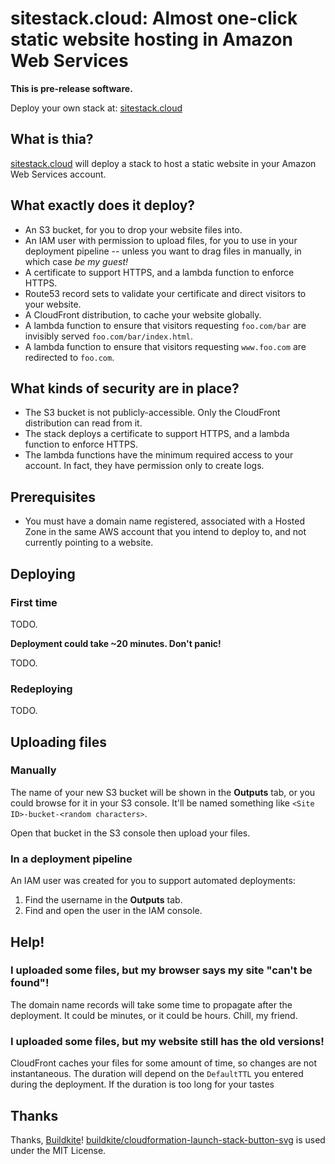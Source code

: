 # sitestack.cloud: Almost one-click static website hosting in Amazon Web Services

**This is pre-release software.**

Deploy your own stack at: [sitestack.cloud](https://sitestack.cloud)

## What is thia?

[sitestack.cloud](https://sitestack.cloud) will deploy a stack to host a static website in your Amazon Web Services account.

## What exactly does it deploy?

- An S3 bucket, for you to drop your website files into.
- An IAM user with permission to upload files, for you to use in your deployment pipeline -- unless you want to drag files in manually, in which case _be my guest!_
- A certificate to support HTTPS, and a lambda function to enforce HTTPS.
- Route53 record sets to validate your certificate and direct visitors to your website.
- A CloudFront distribution, to cache your website globally.
- A lambda function to ensure that visitors requesting `foo.com/bar` are invisibly served `foo.com/bar/index.html`.
- A lambda function to ensure that visitors requesting `www.foo.com` are redirected to `foo.com`.

## What kinds of security are in place?

- The S3 bucket is not publicly-accessible. Only the CloudFront distribution can read from it.
- The stack deploys a certificate to support HTTPS, and a lambda function to enforce HTTPS.
- The lambda functions have the minimum required access to your account. In fact, they have permission only to create logs.

## Prerequisites

- You must have a domain name registered, associated with a Hosted Zone in the same AWS account that you intend to deploy to, and not currently pointing to a website.

## Deploying

### First time

TODO.

<!-- Visit [cariad.github.io/website-stack](https://cariad.github.io/website-stack/) or click [Launch Stack](https://console.aws.amazon.com/cloudformation/home?region=us-east-1#/stacks/create/review?templateURL=https://releases.sitestack.cloud.s3.eu-west-2.amazonaws.com/latest.cf.yml). -->

**Deployment could take ~20 minutes. Don't panic!**

TODO.

<!-- <a href="https://console.aws.amazon.com/cloudformation/home?region=us-east-1#/stacks/create/review?templateURL=https://releases.sitestack.cloud.s3.eu-west-2.amazonaws.com/latest.cf.yml">
  <img src="docs/images/cloudformation-launch-stack-button-svg/launch-stack.svg">
</a> -->

### Redeploying

TODO.

<!-- Find the stack in the CloudFormation console, then click **Update Stack**. You can use the same stack again if you only want to change a value, or apply the updated template at `https://releases.sitestack.cloud.s3.eu-west-2.amazonaws.com/latest.cf.yml` to pick up the latest and greatest changes. -->

## Uploading files

### Manually

The name of your new S3 bucket will be shown in the **Outputs** tab, or you could browse for it in your S3 console. It'll be named something like `<Site ID>-bucket-<random characters>`.

Open that bucket in the S3 console then upload your files.

### In a deployment pipeline

An IAM user was created for you to support automated deployments:

1. Find the username in the **Outputs** tab.
1. Find and open the user in the IAM console.


## Help!

### I uploaded some files, but my browser says my site "can't be found"!

The domain name records will take some time to propagate after the deployment. It could be minutes, or it could be hours. Chill, my friend.

### I uploaded some files, but my website still has the old versions!

CloudFront caches your files for some amount of time, so changes are not instantaneous. The duration will depend on the `DefaultTTL` you entered during the deployment. If the duration is too long for your tastes




## Thanks

Thanks, [Buildkite](https://github.com/buildkite)! [buildkite/cloudformation-launch-stack-button-svg](https://github.com/buildkite/cloudformation-launch-stack-button-svg) is used under the MIT License.

